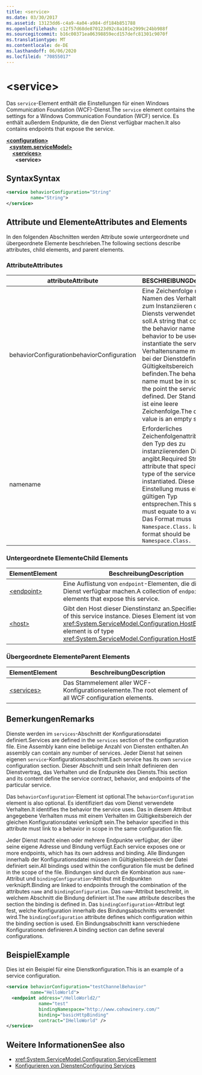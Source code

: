 ```yaml
---
title: <service>
ms.date: 03/30/2017
ms.assetid: 13123dd6-c4a9-4a04-a984-df184b851788
ms.openlocfilehash: c12f57d68de870123d92c8a101e2999c24bb988f
ms.sourcegitcommit: b16c00371ea06398859ecd157defc81301c9070f
ms.translationtype: MT
ms.contentlocale: de-DE
ms.lasthandoff: 06/06/2020
ms.locfileid: "70855017"
---
```

# \<service>
<span data-ttu-id="dba95-101">Das `service`-Element enthält die Einstellungen für einen Windows Communication Foundation (WCF)-Dienst.</span><span class="sxs-lookup"><span data-stu-id="dba95-101">The `service` element contains the settings for a Windows Communication Foundation (WCF) service.</span></span> <span data-ttu-id="dba95-102">Es enthält außerdem Endpunkte, die den Dienst verfügbar machen.</span><span class="sxs-lookup"><span data-stu-id="dba95-102">It also contains endpoints that expose the service.</span></span>  
  
[**\<configuration>**](../configuration-element.md)\
&nbsp;&nbsp;[**\<system.serviceModel>**](system-servicemodel.md)\
&nbsp;&nbsp;&nbsp;&nbsp;[**\<services>**](services.md)\
&nbsp;&nbsp;&nbsp;&nbsp;&nbsp;&nbsp;**\<service>**  
  
## <a name="syntax"></a><span data-ttu-id="dba95-103">Syntax</span><span class="sxs-lookup"><span data-stu-id="dba95-103">Syntax</span></span>  
  
```xml  
<service behaviorConfiguration="String"
         name="String">
</service>
```  
  
## <a name="attributes-and-elements"></a><span data-ttu-id="dba95-104">Attribute und Elemente</span><span class="sxs-lookup"><span data-stu-id="dba95-104">Attributes and Elements</span></span>  
 <span data-ttu-id="dba95-105">In den folgenden Abschnitten werden Attribute sowie untergeordnete und übergeordnete Elemente beschrieben.</span><span class="sxs-lookup"><span data-stu-id="dba95-105">The following sections describe attributes, child elements, and parent elements.</span></span>  
  
### <a name="attributes"></a><span data-ttu-id="dba95-106">Attribute</span><span class="sxs-lookup"><span data-stu-id="dba95-106">Attributes</span></span>  
  
|<span data-ttu-id="dba95-107">attribute</span><span class="sxs-lookup"><span data-stu-id="dba95-107">Attribute</span></span>|<span data-ttu-id="dba95-108">BESCHREIBUNG</span><span class="sxs-lookup"><span data-stu-id="dba95-108">Description</span></span>|  
|---------------|-----------------|  
|<span data-ttu-id="dba95-109">behaviorConfiguration</span><span class="sxs-lookup"><span data-stu-id="dba95-109">behaviorConfiguration</span></span>|<span data-ttu-id="dba95-110">Eine Zeichenfolge mit dem Namen des Verhaltens, das zum Instanziieren des Diensts verwendet werden soll.</span><span class="sxs-lookup"><span data-stu-id="dba95-110">A string that contains the behavior name of the behavior to be used to instantiate the service.</span></span> <span data-ttu-id="dba95-111">Der Verhaltensname muss sich bei der Dienstdefinition im Gültigkeitsbereich befinden.</span><span class="sxs-lookup"><span data-stu-id="dba95-111">The behavior name must be in scope at the point the service is defined.</span></span> <span data-ttu-id="dba95-112">Der Standardwert ist eine leere Zeichenfolge.</span><span class="sxs-lookup"><span data-stu-id="dba95-112">The default value is an empty string.</span></span>|  
|<span data-ttu-id="dba95-113">name</span><span class="sxs-lookup"><span data-stu-id="dba95-113">name</span></span>|<span data-ttu-id="dba95-114">Erforderliches Zeichenfolgenattribut, das den Typ des zu instanziierenden Diensts angibt.</span><span class="sxs-lookup"><span data-stu-id="dba95-114">Required String attribute that specifies the type of the service to be instantiated.</span></span> <span data-ttu-id="dba95-115">Diese Einstellung muss einem gültigen Typ entsprechen.</span><span class="sxs-lookup"><span data-stu-id="dba95-115">This setting must equate to a valid type.</span></span> <span data-ttu-id="dba95-116">Das Format muss `Namespace.Class.` lauten.</span><span class="sxs-lookup"><span data-stu-id="dba95-116">The format should be `Namespace.Class.`</span></span>|  
  
### <a name="child-elements"></a><span data-ttu-id="dba95-117">Untergeordnete Elemente</span><span class="sxs-lookup"><span data-stu-id="dba95-117">Child Elements</span></span>  
  
|<span data-ttu-id="dba95-118">Element</span><span class="sxs-lookup"><span data-stu-id="dba95-118">Element</span></span>|<span data-ttu-id="dba95-119">Beschreibung</span><span class="sxs-lookup"><span data-stu-id="dba95-119">Description</span></span>|  
|-------------|-----------------|  
|[\<endpoint>](endpoint-element.md)|<span data-ttu-id="dba95-120">Eine Auflistung von `endpoint`-Elementen, die diesen Dienst verfügbar machen.</span><span class="sxs-lookup"><span data-stu-id="dba95-120">A collection of `endpoint` elements that expose this service.</span></span>|  
|[\<host>](host.md)|<span data-ttu-id="dba95-121">Gibt den Host dieser Dienstinstanz an.</span><span class="sxs-lookup"><span data-stu-id="dba95-121">Specifies the host of this service instance.</span></span> <span data-ttu-id="dba95-122">Dieses Element ist vom Typ <xref:System.ServiceModel.Configuration.HostElement>.</span><span class="sxs-lookup"><span data-stu-id="dba95-122">This element is of type <xref:System.ServiceModel.Configuration.HostElement>.</span></span>|  
  
### <a name="parent-elements"></a><span data-ttu-id="dba95-123">Übergeordnete Elemente</span><span class="sxs-lookup"><span data-stu-id="dba95-123">Parent Elements</span></span>  
  
|<span data-ttu-id="dba95-124">Element</span><span class="sxs-lookup"><span data-stu-id="dba95-124">Element</span></span>|<span data-ttu-id="dba95-125">Beschreibung</span><span class="sxs-lookup"><span data-stu-id="dba95-125">Description</span></span>|  
|-------------|-----------------|  
|[\<services>](services.md)|<span data-ttu-id="dba95-126">Das Stammelement aller WCF-Konfigurationselemente.</span><span class="sxs-lookup"><span data-stu-id="dba95-126">The root element of all WCF configuration elements.</span></span>|  
  
## <a name="remarks"></a><span data-ttu-id="dba95-127">Bemerkungen</span><span class="sxs-lookup"><span data-stu-id="dba95-127">Remarks</span></span>  
 <span data-ttu-id="dba95-128">Dienste werden im `services`-Abschnitt der Konfigurationsdatei definiert.</span><span class="sxs-lookup"><span data-stu-id="dba95-128">Services are defined in the `services` section of the configuration file.</span></span> <span data-ttu-id="dba95-129">Eine Assembly kann eine beliebige Anzahl von Diensten enthalten.</span><span class="sxs-lookup"><span data-stu-id="dba95-129">An assembly can contain any number of services.</span></span> <span data-ttu-id="dba95-130">Jeder Dienst hat seinen eigenen `service`-Konfigurationsabschnitt.</span><span class="sxs-lookup"><span data-stu-id="dba95-130">Each service has its own `service` configuration section.</span></span> <span data-ttu-id="dba95-131">Dieser Abschnitt und sein Inhalt definieren den Dienstvertrag, das Verhalten und die Endpunkte des Diensts.</span><span class="sxs-lookup"><span data-stu-id="dba95-131">This section and its content define the service contract, behavior, and endpoints of the particular service.</span></span>  
  
 <span data-ttu-id="dba95-132">Das `behaviorConfiguration`-Element ist optional.</span><span class="sxs-lookup"><span data-stu-id="dba95-132">The `behaviorConfiguration` element is also optional.</span></span> <span data-ttu-id="dba95-133">Es identifiziert das vom Dienst verwendete Verhalten.</span><span class="sxs-lookup"><span data-stu-id="dba95-133">It identifies the behavior the service uses.</span></span> <span data-ttu-id="dba95-134">Das in diesem Attribut angegebene Verhalten muss mit einem Verhalten im Gültigkeitsbereich der gleichen Konfigurationsdatei verknüpft sein.</span><span class="sxs-lookup"><span data-stu-id="dba95-134">The behavior specified in this attribute must link to a behavior in scope in the same configuration file.</span></span>  
  
 <span data-ttu-id="dba95-135">Jeder Dienst macht einen oder mehrere Endpunkte verfügbar, der über seine eigene Adresse und Bindung verfügt.</span><span class="sxs-lookup"><span data-stu-id="dba95-135">Each service exposes one or more endpoints, which has its own address and binding.</span></span> <span data-ttu-id="dba95-136">Alle Bindungen innerhalb der Konfigurationsdatei müssen im Gültigkeitsbereich der Datei definiert sein.</span><span class="sxs-lookup"><span data-stu-id="dba95-136">All bindings used within the configuration file must be defined in the scope of the file.</span></span> <span data-ttu-id="dba95-137">Bindungen sind durch die Kombination aus `name`-Attribut und `bindingConfiguration`-Attribut mit Endpunkten verknüpft.</span><span class="sxs-lookup"><span data-stu-id="dba95-137">Binding are linked to endpoints through the combination of the attributes `name` and `bindingConfiguration`.</span></span> <span data-ttu-id="dba95-138">Das `name`-Attribut beschreibt, in welchem Abschnitt die Bindung definiert ist.</span><span class="sxs-lookup"><span data-stu-id="dba95-138">The `name` attribute describes the section the binding is defined in.</span></span> <span data-ttu-id="dba95-139">Das `bindingConfiguration`-Attribut legt fest, welche Konfiguration innerhalb des Bindungsabschnitts verwendet wird.</span><span class="sxs-lookup"><span data-stu-id="dba95-139">The `bindingConfiguration` attribute defines which configuration within the binding section is used.</span></span> <span data-ttu-id="dba95-140">Ein Bindungsabschnitt kann verschiedene Konfigurationen definieren.</span><span class="sxs-lookup"><span data-stu-id="dba95-140">A binding section can define several configurations.</span></span>  
  
## <a name="example"></a><span data-ttu-id="dba95-141">Beispiel</span><span class="sxs-lookup"><span data-stu-id="dba95-141">Example</span></span>  
 <span data-ttu-id="dba95-142">Dies ist ein Beispiel für eine Dienstkonfiguration.</span><span class="sxs-lookup"><span data-stu-id="dba95-142">This is an example of a service configuration.</span></span>  
  
```xml  
<service behaviorConfiguration="testChannelBehavior"
         name="HelloWorld">
  <endpoint address="/HelloWorld2/"
            name="test"
            bindingNamespace="http://www.cohowinery.com/"
            binding="basicHttpBinding"
            contract="IHelloWorld" />
</service>
```  
  
## <a name="see-also"></a><span data-ttu-id="dba95-143">Weitere Informationen</span><span class="sxs-lookup"><span data-stu-id="dba95-143">See also</span></span>

- <xref:System.ServiceModel.Configuration.ServiceElement>
- [<span data-ttu-id="dba95-144">Konfigurieren von Diensten</span><span class="sxs-lookup"><span data-stu-id="dba95-144">Configuring Services</span></span>](../../../wcf/configuring-services.md)
